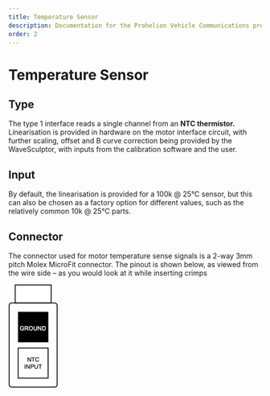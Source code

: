 ```yaml
---
title: Temperature Sensor
description: Documentation for the Prohelion Vehicle Communications protocol
order: 2
---
```


# Temperature Sensor

## Type 

The type 1 interface reads a single channel from an <strong>NTC thermistor.</strong>  Linearisation is provided in hardware on the motor interface circuit, with further scaling, offset and B curve correction being provided by the WaveSculptor, with inputs from the calibration software and the user.

## Input

By default, the linearisation is provided for a 100k @ 25°C sensor, but this can also be chosen as a factory option for different values, such as the relatively common 10k @ 25°C parts.

## Connector

The connector used for motor temperature sense signals is a 2-way 3mm pitch Molex MicroFit connector.  The pinout is shown below, as viewed from the wire side – as you would look at it while inserting crimps

![Connector Diagram](images/connector3.png)
